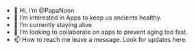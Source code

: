- 👋 Hi, I’m @PapaNoon
- 👀 I’m interested in Apps to keep us ancients healthy.
- 🌱 I’m currently staying alive.
- 💞️ I’m looking to collaborate on apps to prevent aging too fast.
- 📫 How to reach me leave a message. Look for updates here.

<!---
PapaNoon/PapaNoon is a ✨ special ✨ repository because its `README.md` (this file) appears on your GitHub profile.
You can click the Preview link to take a look at your changes.
--->
